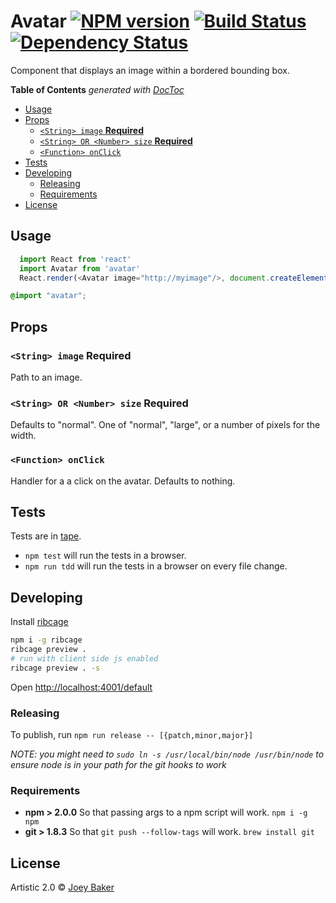 # Avatar [![NPM version][npm-image]][npm-url] [![Build Status][travis-image]][travis-url] [![Dependency Status][daviddm-url]][daviddm-image]

Component that displays an image within a bordered bounding box.

<!-- START doctoc generated TOC please keep comment here to allow auto update -->
<!-- DON'T EDIT THIS SECTION, INSTEAD RE-RUN doctoc TO UPDATE -->
**Table of Contents**  *generated with [DocToc](https://github.com/thlorenz/doctoc)*

- [Usage](#usage)
- [Props](#props)
  - [`<String> image` **Required**](#string-image-required)
  - [`<String> OR <Number> size` **Required**](#string-or-number-size-required)
  - [`<Function> onClick`](#function-onclick)
- [Tests](#tests)
- [Developing](#developing)
  - [Releasing](#releasing)
  - [Requirements](#requirements)
- [License](#license)

<!-- END doctoc generated TOC please keep comment here to allow auto update -->

## Usage
```js
  import React from 'react'
  import Avatar from 'avatar'
  React.render(<Avatar image="http://myimage"/>, document.createElement('div'))
```

```css
@import "avatar";
```

## Props
### `<String> image` **Required**
Path to an image.

### `<String> OR <Number> size` **Required**
Defaults to "normal". One of "normal", "large", or a number of pixels for the width.

### `<Function> onClick`
Handler for a a click on the avatar. Defaults to nothing.

## Tests
Tests are in [tape](https://github.com/substack/tape).

* `npm test` will run the tests in a browser.
* `npm run tdd` will run the tests in a browser on every file change.

## Developing
Install [ribcage](https://github.com/Techwraith/ribcage)

```sh
npm i -g ribcage
ribcage preview .
# run with client side js enabled
ribcage preview . -s
```

Open [http://localhost:4001/default](http://localhost:4001/default)

### Releasing
To publish, run `npm run release -- [{patch,minor,major}]`

_NOTE: you might need to `sudo ln -s /usr/local/bin/node /usr/bin/node` to ensure node is in your path for the git hooks to work_

### Requirements
* **npm > 2.0.0** So that passing args to a npm script will work. `npm i -g npm`
* **git > 1.8.3** So that `git push --follow-tags` will work. `brew install git`

## License

Artistic 2.0 © [Joey Baker](https://byjoeybaker.com)


[npm-url]: https://npmjs.org/package/@getable/avatar
[npm-image]: https://badge.fury.io/js/@getable/avatar.svg
[travis-url]: https://travis-ci.org/Getable/avatar
[travis-image]: https://travis-ci.org/Getable/avatar.svg?branch=master
[daviddm-url]: https://david-dm.org/Getable/avatar.svg?theme=shields.io
[daviddm-image]: https://david-dm.org/Getable/avatar
